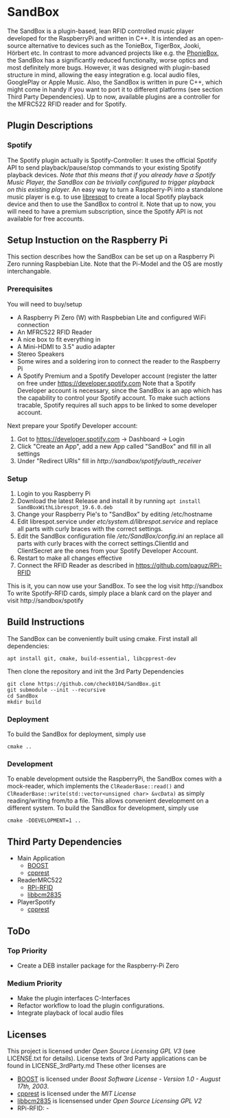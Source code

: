 # SandBox
The SandBox is a plugin-based, lean RFID controlled music player developed for the RaspberryPi and written in C++. 
It is intended as an open-source alternative to devices such as the TonieBox, TigerBox, Jooki, Hörbert etc. 
In contrast to more advanced projects like e.g. the [PhonieBox](https://github.com/MiczFlor/RPi-Jukebox-RFID), the SandBox has a significantly reduced functionalty, worse optics and most definitely more bugs. 
However, it was designed with plugin-based structure in mind, allowing the easy integration e.g. local audio files, GooglePlay or Apple Music. Also, the SandBox is written in pure C++, which might come in handy if you want to port it to different platforms (see section Third Party Dependencies).
Up to now, available plugins are a controller for the MFRC522 RFID reader and for Spotify.

## Plugin Descriptions

### Spotify
The Spotify plugin actually is Spotify-Controller: It uses the official Spotify API to send playback/pause/stop commands to your existing Spotify playback devices. 
*Note that this means that if you already have a Spotify Music Player, the SandBox can be trivially configured to trigger playback on this existing player.*
An easy way to turn a Raspberry-Pi into a standalone music player is e.g. to use [librespot](https://github.com/librespot-org/librespot) to create a local Spotify playback device and then to use the SandBox to control it. 
Note that up to now, you will need to have a premium subscription, since the Spotify API is not available for free accounts.

## Setup Instuction on the Raspberry Pi
This section describes how the SandBox can be set up on a Raspberry Pi Zero running Raspbebian Lite. Note that the Pi-Model and the OS are mostly interchangable.

### Prerequisites
You will need to buy/setup
* A Raspberry Pi Zero (W) with Raspbebian Lite and configured WiFi connection
* An MFRC522 RFID Reader
* A nice box to fit everything in
* A Mini-HDMI to 3.5" audio adapter
* Stereo Speakers
* Some wires and a soldering iron to connect the reader to the Raspberry Pi
* A Spotify Premium and a Spotify Developer account (register the latter on free under https://developer.spotify.com
Note that a Spotify Developer account is necessary, since the SandBox is an app which has the capability to control your Spotify account. 
To make such actions tracable, Spotify requires all such apps to be linked to some developer account.

Next prepare your Spotify Developer account:
1. Got to https://developer.spotify.com -> Dashboard -> Login
2. Click "Create an App", add a new App called "SandBox" and fill in all settings
3. Under "Redirect URIs" fill in *http://sandbox/spotify/auth_receiver*

### Setup
1. Login to you Raspberry Pi
1. Download the latest Release and install it by running `apt install SandBoxWithLibrespot_19.6.0.deb`
2. Change your Raspberry Pie's to "SandBox" by editing /etc/hostname
2. Edit librespot.service under *etc/system.d/librespot.service* and replace all parts with curly braces with the correct settings.
3. Edit the SandBox configuration file */etc/SandBox/config.ini* an replace all parts with curly braces with the correct settings.ClientId and ClientSecret are the ones from your Spotify Developer Account.
4. Restart to make all changes effective
5. Connect the RFID Reader as described in https://github.com/paguz/RPi-RFID

This is it, you can now use your SandBox.
To see the log visit http://sandbox
To write Spotify-RFID cards, simply place a blank card on the player and visit http://sandbox/spotify


## Build Instructions
The SandBox can be conveniently built using cmake. First install all dependencies:
```
apt install git, cmake, build-essential, libcpprest-dev
```
Then clone the repository and init the 3rd Party Dependencies
```
git clone https://github.com/check0104/SandBox.git
git submodule --init --recursive
cd SandBox
mkdir build
```

### Deployment
To build the SandBox for deployment, simply use
```
cmake ..
```

### Development
To enable development outside the RaspberryPi, the SandBox comes with a mock-reader, which implements the `ClReaderBase::read()` and `ClReaderBase::write(std::vector<unsigned char> &vcData)` as simply reading/writing from/to a file. This allows convenient development on a different system. To build the SandBox for development, simply use
```
cmake -DDEVELOPMENT=1 ..
```

## Third Party Dependencies
* Main Application
	* [BOOST](https://www.boost.org)
	* [cpprest](https://github.com/microsoft/cpprestsdk)
* ReaderMRC522
	* [RPi-RFID](https://github.com/paguz/RPi-RFID)
	* [libbcm2835](https://www.airspayce.com/mikem/bcm2835/)
* PlayerSpotify
	* [cpprest](https://github.com/microsoft/cpprestsdk)

## ToDo
### Top Priority
* Create a DEB installer package for the Raspberry-Pi Zero
### Medium Priority
* Make the plugin interfaces C-Interfaces
* Refactor workflow to load the plugin configurations.
* Integrate playback of local audio files

## Licenses
This project is licensed under *Open Source Licensing GPL V3* (see LICENSE.txt for details). License texts of 3rd Party applications can be found in LICENSE_3rdParty.md These other licenses are
* [BOOST](https://www.boost.org) is licensed under *Boost Software License - Version 1.0 - August 17th, 2003*.
* [cpprest](https://github.com/microsoft/cpprestsdk) is licensed under the *MIT License*
* [libbcm2835](https://www.airspayce.com/mikem/bcm2835) is licensensed under *Open Source Licensing GPL V2*
* RPi-RFID: -
